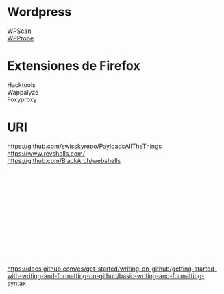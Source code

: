 # Wordpress
  WPScan  
  [WPProbe](https://github.com/Chocapikk/wpprobe)  
  
# Extensiones de Firefox
  Hacktools  
  Wappalyze  
  Foxyproxy  

# URI
https://github.com/swisskyrepo/PayloadsAllTheThings  
https://www.revshells.com/  
https://github.com/BlackArch/webshells  


\
\
\
\
\
\
\
\
\
\
\
\
\
                      https://docs.github.com/es/get-started/writing-on-github/getting-started-with-writing-and-formatting-on-github/basic-writing-and-formatting-syntax
